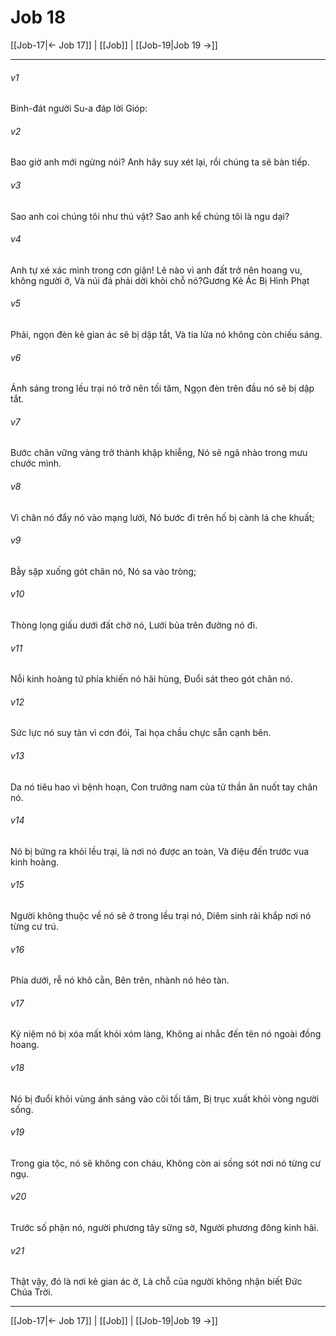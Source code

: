 # Job 18

[[Job-17|← Job 17]] | [[Job]] | [[Job-19|Job 19 →]]
***



###### v1 
Binh-đát người Su-a đáp lời Gióp: 

###### v2 
Bao giờ anh mới ngừng nói? Anh hãy suy xét lại, rồi chúng ta sẽ bàn tiếp. 

###### v3 
Sao anh coi chúng tôi như thú vật? Sao anh kể chúng tôi là ngu dại? 

###### v4 
Anh tự xé xác mình trong cơn giận! Lẽ nào vì anh đất trở nên hoang vu, không người ở, Và núi đá phải dời khỏi chỗ nó?Gương Kẻ Ác Bị Hình Phạt 

###### v5 
Phải, ngọn đèn kẻ gian ác sẽ bị dập tắt, Và tia lửa nó không còn chiếu sáng. 

###### v6 
Ánh sáng trong lều trại nó trở nên tối tăm, Ngọn đèn trên đầu nó sẽ bị dập tắt. 

###### v7 
Bước chân vững vàng trở thành khập khiễng, Nó sẽ ngã nhào trong mưu chước mình. 

###### v8 
Vì chân nó đẩy nó vào mạng lưới, Nó bước đi trên hố bị cành lá che khuất; 

###### v9 
Bẫy sập xuống gót chân nó, Nó sa vào tròng; 

###### v10 
Thòng lọng giấu dưới đất chờ nó, Lưới bủa trên đường nó đi. 

###### v11 
Nỗi kinh hoàng tứ phía khiến nó hãi hùng, Đuổi sát theo gót chân nó. 

###### v12 
Sức lực nó suy tàn vì cơn đói, Tai họa chầu chực sẵn cạnh bên. 

###### v13 
Da nó tiêu hao vì bệnh hoạn, Con trưởng nam của tử thần ăn nuốt tay chân nó. 

###### v14 
Nó bị bứng ra khỏi lều trại, là nơi nó được an toàn, Và điệu đến trước vua kinh hoàng. 

###### v15 
Người không thuộc về nó sẽ ở trong lều trại nó, Diêm sinh rải khắp nơi nó từng cư trú. 

###### v16 
Phía dưới, rễ nó khô cằn, Bên trên, nhành nó héo tàn. 

###### v17 
Kỷ niệm nó bị xóa mất khỏi xóm làng, Không ai nhắc đến tên nó ngoài đồng hoang. 

###### v18 
Nó bị đuổi khỏi vùng ánh sáng vào cõi tối tăm, Bị trục xuất khỏi vòng người sống. 

###### v19 
Trong gia tộc, nó sẽ không con cháu, Không còn ai sống sót nơi nó từng cư ngụ. 

###### v20 
Trước số phận nó, người phương tây sững sờ, Người phương đông kinh hãi. 

###### v21 
Thật vậy, đó là nơi kẻ gian ác ở, Là chỗ của người không nhận biết Đức Chúa Trời.

***
[[Job-17|← Job 17]] | [[Job]] | [[Job-19|Job 19 →]]
